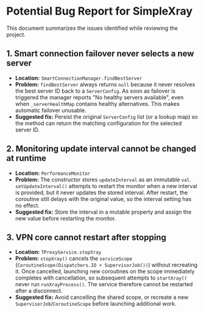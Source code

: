 # Potential Bug Report for SimpleXray

This document summarizes the issues identified while reviewing the project.

## 1. Smart connection failover never selects a new server
* **Location:** `SmartConnectionManager.findBestServer`
* **Problem:** `findBestServer` always returns `null` because it never resolves the best server ID back to a `ServerConfig`. As soon as failover is triggered the manager reports "No healthy servers available", even when `_serverHealthMap` contains healthy alternatives. This makes automatic failover unusable.
* **Suggested fix:** Persist the original `ServerConfig` list (or a lookup map) so the method can return the matching configuration for the selected server ID.

## 2. Monitoring update interval cannot be changed at runtime
* **Location:** `PerformanceMonitor`
* **Problem:** The constructor stores `updateInterval` as an immutable `val`. `setUpdateInterval()` attempts to restart the monitor when a new interval is provided, but it never updates the stored interval. After restart, the coroutine still delays with the original value, so the interval setting has no effect.
* **Suggested fix:** Store the interval in a mutable property and assign the new value before restarting the monitor.

## 3. VPN core cannot restart after stopping
* **Location:** `TProxyService.stopXray`
* **Problem:** `stopXray()` cancels the `serviceScope` (`CoroutineScope(Dispatchers.IO + SupervisorJob())`) without recreating it. Once cancelled, launching new coroutines on the scope immediately completes with cancellation, so subsequent attempts to `startXray()` never run `runXrayProcess()`. The service therefore cannot be restarted after a disconnect.
* **Suggested fix:** Avoid cancelling the shared scope, or recreate a new `SupervisorJob`/`CoroutineScope` before launching additional work.

